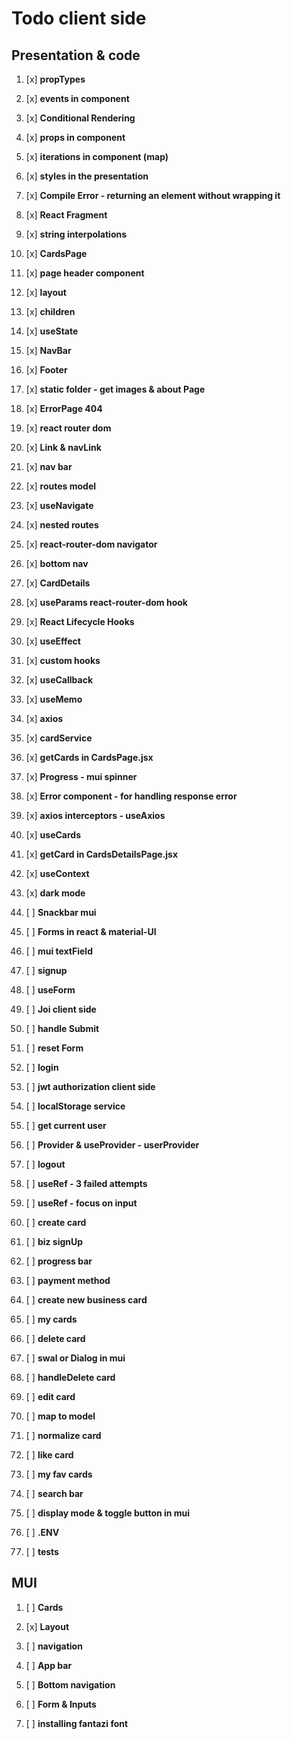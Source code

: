 # Todo client side

## Presentation & code

1.  [x] **propTypes**
2.  [x] **events in component**
3.  [x] **Conditional Rendering**
4.  [x] **props in component**
5.  [x] **iterations in component (map)**
6.  [x] **styles in the presentation**
7.  [x] **Compile Error - returning an element without wrapping it**
8.  [x] **React Fragment**
9.  [x] **string interpolations**

10. [x] **CardsPage**
11. [x] **page header component**
12. [x] **layout**
13. [x] **children**
14. [x] **useState**
15. [x] **NavBar**
16. [x] **Footer**

17. [x] **static folder - get images & about Page**
18. [x] **ErrorPage 404**
19. [x] **react router dom**
20. [x] **Link & navLink**
21. [x] **nav bar**
22. [x] **routes model**
23. [x] **useNavigate**
24. [x] **nested routes**

25. [x] **react-router-dom navigator**
26. [x] **bottom nav**
27. [x] **CardDetails**
28. [x] **useParams react-router-dom hook**

29. [x] **React Lifecycle Hooks**
30. [x] **useEffect**

31. [x] **custom hooks**
32. [x] **useCallback**
33. [x] **useMemo**

34. [x] **axios**
35. [x] **cardService**
36. [x] **getCards in CardsPage.jsx**
37. [x] **Progress - mui spinner**
38. [x] **Error component - for handling response error**
39. [x] **axios interceptors - useAxios**
40. [x] **useCards**
41. [x] **getCard in CardsDetailsPage.jsx**

42. [x] **useContext**
43. [x] **dark mode**
44. [ ] **Snackbar mui**

45. [ ] **Forms in react & material-UI**
46. [ ] **mui textField**
47. [ ] **signup**
48. [ ] **useForm**
49. [ ] **Joi client side**
50. [ ] **handle Submit**
51. [ ] **reset Form**

52. [ ] **login**
53. [ ] **jwt authorization client side**
54. [ ] **localStorage service**
55. [ ] **get current user**
56. [ ] **Provider & useProvider - userProvider**
57. [ ] **logout**
58. [ ] **useRef - 3 failed attempts**
59. [ ] **useRef - focus on input**

60. [ ] **create card**

61. [ ] **biz signUp**
62. [ ] **progress bar**
63. [ ] **payment method**
64. [ ] **create new business card**
65. [ ] **my cards**

66. [ ] **delete card**
67. [ ] **swal or Dialog in mui**
68. [ ] **handleDelete card**

69. [ ] **edit card**
70. [ ] **map to model**
71. [ ] **normalize card**

72. [ ] **like card**
73. [ ] **my fav cards**

74. [ ] **search bar**
75. [ ] **display mode & toggle button in mui**
76. [ ] **.ENV**

77. [ ] **tests**

## MUI

1.  [ ] **Cards**
2.  [x] **Layout**
3.  [ ] **navigation**
4.  [ ] **App bar**
5.  [ ] **Bottom navigation**
6.  [ ] **Form & Inputs**

7.  [ ] **installing fantazi font**
